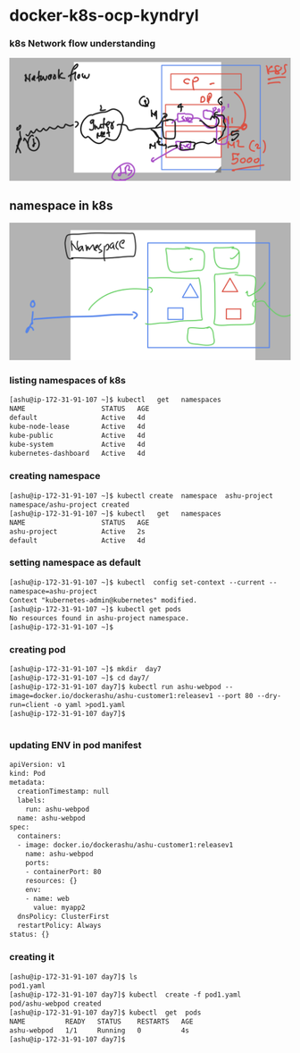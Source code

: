# docker-k8s-ocp-kyndryl
### k8s Network flow understanding 

<img src="netflow.png">

## namespace in k8s

<img src="k8sns.png">

### listing namespaces of k8s 

```
[ashu@ip-172-31-91-107 ~]$ kubectl   get   namespaces 
NAME                   STATUS   AGE
default                Active   4d
kube-node-lease        Active   4d
kube-public            Active   4d
kube-system            Active   4d
kubernetes-dashboard   Active   4d
```

### creating namespace

```
[ashu@ip-172-31-91-107 ~]$ kubectl create  namespace  ashu-project
namespace/ashu-project created
[ashu@ip-172-31-91-107 ~]$ kubectl   get   namespaces 
NAME                   STATUS   AGE
ashu-project           Active   2s
default                Active   4d
```

### setting namespace as default 

```
[ashu@ip-172-31-91-107 ~]$ kubectl  config set-context --current --namespace=ashu-project
Context "kubernetes-admin@kubernetes" modified.
[ashu@ip-172-31-91-107 ~]$ kubectl get pods
No resources found in ashu-project namespace.
[ashu@ip-172-31-91-107 ~]$ 
```

### creating pod 

```
[ashu@ip-172-31-91-107 ~]$ mkdir  day7
[ashu@ip-172-31-91-107 ~]$ cd day7/
[ashu@ip-172-31-91-107 day7]$ kubectl run ashu-webpod --image=docker.io/dockerashu/ashu-customer1:releasev1 --port 80 --dry-run=client -o yaml >pod1.yaml 
[ashu@ip-172-31-91-107 day7]$ 


```

### updating ENV in pod manifest

```
apiVersion: v1
kind: Pod
metadata:
  creationTimestamp: null
  labels:
    run: ashu-webpod
  name: ashu-webpod
spec:
  containers:
  - image: docker.io/dockerashu/ashu-customer1:releasev1
    name: ashu-webpod
    ports:
    - containerPort: 80
    resources: {}
    env:
    - name: web
      value: myapp2 
  dnsPolicy: ClusterFirst
  restartPolicy: Always
status: {}

```

### creating it 

```
[ashu@ip-172-31-91-107 day7]$ ls
pod1.yaml
[ashu@ip-172-31-91-107 day7]$ kubectl  create -f pod1.yaml 
pod/ashu-webpod created
[ashu@ip-172-31-91-107 day7]$ kubectl  get  pods
NAME          READY   STATUS    RESTARTS   AGE
ashu-webpod   1/1     Running   0          4s
[ashu@ip-172-31-91-107 day7]$ 


```



